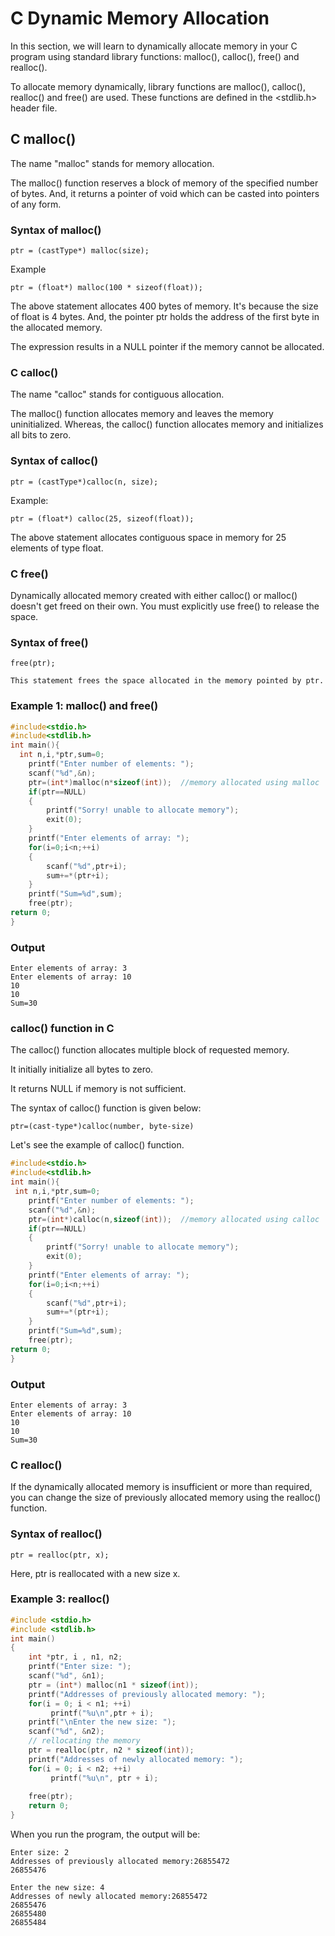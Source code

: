 # C Dynamic Memory Allocation

In this section, we will learn to dynamically allocate memory in your C program using standard library functions: malloc(), calloc(), free() and realloc().


To allocate memory dynamically, library functions are malloc(), calloc(), realloc() and free() are used. These functions are defined in the <stdlib.h> header file.


## C malloc()
The name "malloc" stands for memory allocation.

The malloc() function reserves a block of memory of the specified number of bytes. And, it returns a pointer of void which can be casted into pointers of any form.

### Syntax of malloc()
```
ptr = (castType*) malloc(size);
```
Example
```
ptr = (float*) malloc(100 * sizeof(float));
```
The above statement allocates 400 bytes of memory. It's because the size of float is 4 bytes. And, the pointer ptr holds the address of the first byte in the allocated memory.

The expression results in a NULL pointer if the memory cannot be allocated.

### C calloc()
The name "calloc" stands for contiguous allocation.

The malloc() function allocates memory and leaves the memory uninitialized. Whereas, the calloc() function allocates memory and initializes all bits to zero.

### Syntax of calloc()
```
ptr = (castType*)calloc(n, size);
```
Example:
```
ptr = (float*) calloc(25, sizeof(float));
```
The above statement allocates contiguous space in memory for 25 elements of type float.

### C free()
Dynamically allocated memory created with either calloc() or malloc() doesn't get freed on their own. You must explicitly use free() to release the space.

### Syntax of free()
```
free(ptr);

This statement frees the space allocated in the memory pointed by ptr.
```
### Example 1: malloc() and free()

```c 
#include<stdio.h>  
#include<stdlib.h>  
int main(){  
  int n,i,*ptr,sum=0;    
    printf("Enter number of elements: ");    
    scanf("%d",&n);    
    ptr=(int*)malloc(n*sizeof(int));  //memory allocated using malloc    
    if(ptr==NULL)                         
    {    
        printf("Sorry! unable to allocate memory");    
        exit(0);    
    }    
    printf("Enter elements of array: ");    
    for(i=0;i<n;++i)    
    {    
        scanf("%d",ptr+i);    
        sum+=*(ptr+i);    
    }    
    printf("Sum=%d",sum);    
    free(ptr);     
return 0;  
}    
```
### Output
```
Enter elements of array: 3
Enter elements of array: 10
10
10
Sum=30
```
### calloc() function in C
The calloc() function allocates multiple block of requested memory.

It initially initialize all bytes to zero.

It returns NULL if memory is not sufficient.

The syntax of calloc() function is given below:
```
ptr=(cast-type*)calloc(number, byte-size)  
```
Let's see the example of calloc() function.
```c
#include<stdio.h>  
#include<stdlib.h>  
int main(){  
 int n,i,*ptr,sum=0;    
    printf("Enter number of elements: ");    
    scanf("%d",&n);    
    ptr=(int*)calloc(n,sizeof(int));  //memory allocated using calloc    
    if(ptr==NULL)                         
    {    
        printf("Sorry! unable to allocate memory");    
        exit(0);    
    }    
    printf("Enter elements of array: ");    
    for(i=0;i<n;++i)    
    {    
        scanf("%d",ptr+i);    
        sum+=*(ptr+i);    
    }    
    printf("Sum=%d",sum);    
    free(ptr);    
return 0;  
}    
```
### Output
```
Enter elements of array: 3
Enter elements of array: 10
10
10
Sum=30
```
### C realloc()
If the dynamically allocated memory is insufficient or more than required, you can change the size of previously allocated memory using the realloc() function.

### Syntax of realloc()
```
ptr = realloc(ptr, x);
```
Here, ptr is reallocated with a new size x.

### Example 3: realloc()
```c
#include <stdio.h>
#include <stdlib.h>
int main()
{
    int *ptr, i , n1, n2;
    printf("Enter size: ");
    scanf("%d", &n1);
    ptr = (int*) malloc(n1 * sizeof(int));
    printf("Addresses of previously allocated memory: ");
    for(i = 0; i < n1; ++i)
         printf("%u\n",ptr + i);
    printf("\nEnter the new size: ");
    scanf("%d", &n2);
    // rellocating the memory
    ptr = realloc(ptr, n2 * sizeof(int));
    printf("Addresses of newly allocated memory: ");
    for(i = 0; i < n2; ++i)
         printf("%u\n", ptr + i);
  
    free(ptr);
    return 0;
}
```
When you run the program, the output will be:
```
Enter size: 2
Addresses of previously allocated memory:26855472
26855476

Enter the new size: 4
Addresses of newly allocated memory:26855472
26855476
26855480
26855484

```










